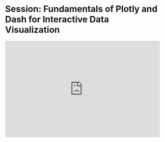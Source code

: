 <h1>Session: Fundamentals of Plotly and Dash for Interactive Data Visualization</h1>
<iframe width="100%" height="315" src="https://www.youtube.com/embed/MB5ERozMGMc" title="YouTube video player" frameborder="0" allow="accelerometer; autoplay; clipboard-write; encrypted-media; gyroscope; picture-in-picture" allowfullscreen></iframe>